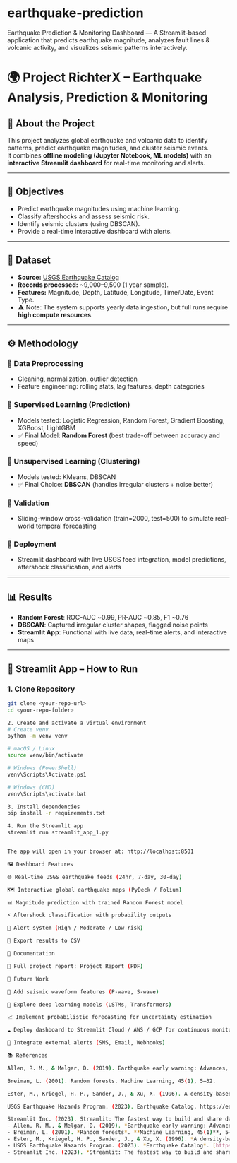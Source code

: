 # earthquake-prediction
Earthquake Prediction &amp; Monitoring Dashboard — A Streamlit-based application that predicts earthquake magnitude, analyzes fault lines &amp; volcanic activity, and visualizes seismic patterns interactively.

# 🌍 Project RichterX – Earthquake Analysis, Prediction & Monitoring

## 📖 About the Project
This project analyzes global earthquake and volcanic data to identify patterns, predict earthquake magnitudes, and cluster seismic events.  
It combines **offline modeling (Jupyter Notebook, ML models)** with an **interactive Streamlit dashboard** for real-time monitoring and alerts.  

---

## 🎯 Objectives
- Predict earthquake magnitudes using machine learning.  
- Classify aftershocks and assess seismic risk.  
- Identify seismic clusters (using DBSCAN).  
- Provide a real-time interactive dashboard with alerts.  

---

## 📂 Dataset
- **Source:** [USGS Earthquake Catalog](https://earthquake.usgs.gov/earthquakes/feed/)  
- **Records processed:** ~9,000–9,500 (1 year sample).  
- **Features:** Magnitude, Depth, Latitude, Longitude, Time/Date, Event Type.  
- ⚠️ Note: The system supports yearly data ingestion, but full runs require **high compute resources**.  

---

## ⚙️ Methodology
### 🔹 Data Preprocessing
- Cleaning, normalization, outlier detection  
- Feature engineering: rolling stats, lag features, depth categories  

### 🔹 Supervised Learning (Prediction)
- Models tested: Logistic Regression, Random Forest, Gradient Boosting, XGBoost, LightGBM  
- ✅ Final Model: **Random Forest** (best trade-off between accuracy and speed)  

### 🔹 Unsupervised Learning (Clustering)
- Models tested: KMeans, DBSCAN  
- ✅ Final Choice: **DBSCAN** (handles irregular clusters + noise better)  

### 🔹 Validation
- Sliding-window cross-validation (train=2000, test=500) to simulate real-world temporal forecasting  

### 🔹 Deployment
- Streamlit dashboard with live USGS feed integration, model predictions, aftershock classification, and alerts  

---

## 📊 Results
- **Random Forest**: ROC-AUC ~0.99, PR-AUC ~0.85, F1 ~0.76  
- **DBSCAN**: Captured irregular cluster shapes, flagged noise points  
- **Streamlit App**: Functional with live data, real-time alerts, and interactive maps  

---

## 🚀 Streamlit App – How to Run
### 1. Clone Repository
```bash
git clone <your-repo-url>
cd <your-repo-folder>

2. Create and activate a virtual environment
# Create venv
python -m venv venv

# macOS / Linux
source venv/bin/activate

# Windows (PowerShell)
venv\Scripts\Activate.ps1

# Windows (CMD)
venv\Scripts\activate.bat

3. Install dependencies
pip install -r requirements.txt

4. Run the Streamlit app
streamlit run streamlit_app_1.py


The app will open in your browser at: http://localhost:8501

🖼 Dashboard Features

🌐 Real-time USGS earthquake feeds (24hr, 7-day, 30-day)

🗺 Interactive global earthquake maps (PyDeck / Folium)

📊 Magnitude prediction with trained Random Forest model

⚡ Aftershock classification with probability outputs

🚨 Alert system (High / Moderate / Low risk)

📑 Export results to CSV

📘 Documentation

📄 Full project report: Project Report (PDF)

🔮 Future Work

📡 Add seismic waveform features (P-wave, S-wave)

🤖 Explore deep learning models (LSTMs, Transformers)

📈 Implement probabilistic forecasting for uncertainty estimation

☁️ Deploy dashboard to Streamlit Cloud / AWS / GCP for continuous monitoring

📲 Integrate external alerts (SMS, Email, Webhooks)

📚 References

Allen, R. M., & Melgar, D. (2019). Earthquake early warning: Advances, scientific challenges, and societal needs. Annual Review of Earth and Planetary Sciences, 47, 361–388.

Breiman, L. (2001). Random forests. Machine Learning, 45(1), 5–32.

Ester, M., Kriegel, H. P., Sander, J., & Xu, X. (1996). A density-based algorithm for discovering clusters in large spatial databases with noise. KDD.

USGS Earthquake Hazards Program. (2023). Earthquake Catalog. https://earthquake.usgs.gov/

Streamlit Inc. (2023). Streamlit: The fastest way to build and share data apps. https://streamlit.io
- Allen, R. M., & Melgar, D. (2019). *Earthquake early warning: Advances, scientific challenges, and societal needs*. **Annual Review of Earth and Planetary Sciences, 47**, 361–388.  
- Breiman, L. (2001). *Random forests*. **Machine Learning, 45(1)**, 5–32.  
- Ester, M., Kriegel, H. P., Sander, J., & Xu, X. (1996). *A density-based algorithm for discovering clusters in large spatial databases with noise*. **KDD**.  
- USGS Earthquake Hazards Program. (2023). *Earthquake Catalog*. [https://earthquake.usgs.gov/](https://earthquake.usgs.gov/)  
- Streamlit Inc. (2023). *Streamlit: The fastest way to build and share data apps*. [https://streamlit.io](h
